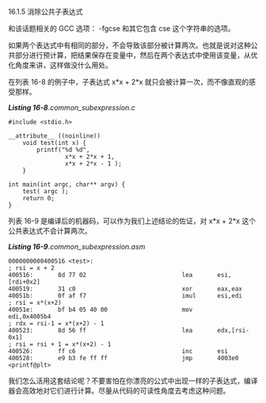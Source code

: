 16.1.5 消除公共子表达式

和该话题相关的 GCC 选项： -fgcse 和其它包含 cse 这个字符串的选项。

如果两个表达式中有相同的部分，不会导致该部分被计算两次。也就是说对这种公共部分进行预计算，把结果保存在变量中，然后在两个表达式中使用该变量，从优化角度来讲，这样做没什么用处。

在列表 16-8 的例子中，子表达式 x\*x + 2\*x 就只会被计算一次，而不像直观的感受那样。

_**Listing 16-8**.common\_subexpression.c_

```
#include <stdio.h>

__attribute__ ((noinline))
    void test(int x) {
        printf("%d %d",
                x*x + 2*x + 1,
                x*x + 2*x - 1 );
    }

int main(int argc, char** argv) {
    test( argc );
    return 0;
}
```

列表 16-9 是编译后的机器码，可以作为我们上述结论的佐证，对 x\*x + 2\*x 这个公共表达式不会计算两次。

_**Listing 16-9**.common\_subexpression.asm_

```
0000000000400516 <test>:
; rsi = x + 2
400516:       8d 77 02                           lea       esi,[rdi+0x2]
400519:       31 c0                              xor       eax,eax
40051b:       0f af f7                           imul      esi,edi
; rsi = x*(x+2)
40051e:       bf b4 05 40 00                     mov       edi,0x4005b4
; rdx = rsi-1 = x*(x+2) - 1
400523:       8d 56 ff                           lea       edx,[rsi-0x1]
; rsi = rsi + 1 = x*(x+2) - 1
400526:       ff c6                              inc       esi
400528:       e9 b3 fe ff ff                     jmp       4003e0 <printf@plt>
```

我们怎么活用这套结论呢？不要害怕在你漂亮的公式中出现一样的子表达式，编译器会高效地对它们进行计算。尽量从代码的可读性角度去考虑这种问题。

